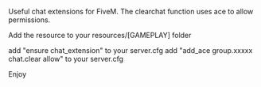 Useful chat extensions for FiveM. The clearchat function uses ace to allow permissions.

Add the resource to your resources/[GAMEPLAY] folder

add "ensure chat_extension" to your server.cfg
add "add_ace group.xxxxx chat.clear allow" to your server.cfg

Enjoy
